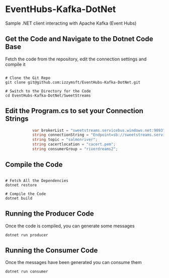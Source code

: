 # EventHubs-Kafka-DotNet
Sample .NET client interacting with Apache Kafka (Event Hubs)


## Get the Code and Navigate to the Dotnet Code Base

Fetch the code from the repository, edit the connection settings and compile it

```shell

# Clone the Git Repo
git clone git@github.com:izzymsft/EventHubs-Kafka-DotNet.git

# Switch to the Directory for the Code
cd EventHubs-Kafka-DotNet/SweetStreams

```


## Edit the Program.cs to set your Connection Strings

```csharp
            var brokerList = "sweetstreams.servicebus.windows.net:9093";
            string connectionString = "Endpoint=sb://sweetstreams.servicebus.windows.net/;SharedAccessKeyName=Izzy;SharedAccessKey=AIE54oZFiGNuz89FIqSjHTOfTcsNhVfMG+kyOnCmKx8=;EntityPath=salmonriver";
            string topic = "salmonriver";
            string cacertlocation = "cacert.pem";
            string consumerGroup = "riverdreams2";

```


## Compile the Code
```shell

# Fetch All the Dependencies
dotnet restore

# Compile the Code
dotnet build

```

## Running the Producer Code

Once the code is compiled, you can generate some messages

```shell
dotnet run producer
```

## Running the Consumer Code

Once the messages have been generated you can consume them

```shell
dotnet run consumer
```
